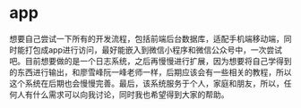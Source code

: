 # app
想要自己尝试一下所有的开发流程，包括前端后台数据库，适配手机端移动端，同时能打包成app进行访问，最好能嵌入到微信小程序和微信公众号中，一次尝试吧。目前想要做的是一个日志系统，之后再慢慢进行扩展，因为想要将自己学得到的东西进行输出，和廖雪峰阮一峰老师一样，后期应该会有一些相关的教程，所以这个系统在后期也会慢慢完善。最后，该系统服务于个人，家庭和朋友，所以，任何人有什么需求可以向我讨论，同时我也希望得到大家的帮助。
